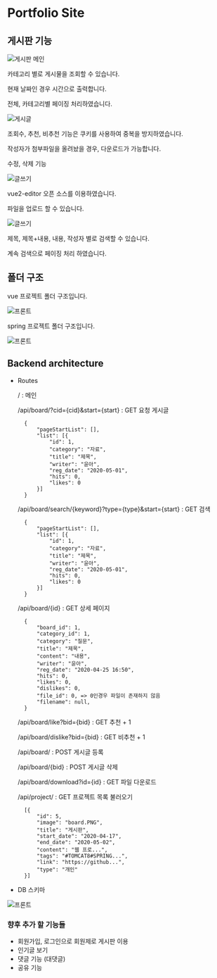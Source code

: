 # Portfolio Site

## 게시판 기능

![게시판 메인](/images/board.png)

카테고리 별로 게시물을 조회할 수 있습니다.

현재 날짜인 경우 시간으로 출력합니다.

전체, 카테고리별 페이징 처리하였습니다.

![게시글](/images/detail.png)

조회수, 추천, 비추천 기능은 쿠키를 사용하여 중복을 방지하였습니다.

작성자가 첨부파일을 올려놨을 경우, 다운로드가 가능합니다.

수정, 삭제 기능

![글쓰기](/images/write.png)

vue2-editor 오픈 소스를 이용하였습니다.

파일을 업로드 할 수 있습니다.

![글쓰기](/images/search.png)

제목, 제목+내용, 내용, 작성자 별로 검색할 수 있습니다.

계속 검색으로 페이징 처리 하였습니다. 

## 폴더 구조

vue 프로젝트 폴더 구조입니다.

![프론트](/images/front.png)

spring 프로젝트 폴더 구조입니다.

![프론트](/images/back.png)

## Backend architecture

- Routes

    / : 메인

    /api/board/?cid={cid}&start={start} : GET 요청 게시글 

        {
            "pageStartList": [],
            "list": [{
                "id": 1,
                "category": "자료",
                "title": "제목",
                "writer": "윤아",
                "reg_date": "2020-05-01",
                "hits": 0,
                "likes": 0
            }]
        }
    
    /api/board/search/{keyword}?type={type}&start={start} : GET 검색

        {
            "pageStartList": [],
            "list": [{
                "id": 1,
                "category": "자료",
                "title": "제목",
                "writer": "윤아",
                "reg_date": "2020-05-01",
                "hits": 0,
                "likes": 0
            }]
        }
    
    /api/board/{id} : GET 상세 페이지

        {
            "board_id": 1,
            "category_id": 1,
            "category": "질문",
            "title": "제목",
            "content": "내용",
            "writer": "윤아",
            "reg_date": "2020-04-25 16:50",
            "hits": 0,
            "likes": 0,
            "dislikes": 0,
            "file_id": 0, => 0인경우 파일이 존재하지 않음
            "filename": null,
        }

    /api/board/like?bid={bid} : GET 추천 + 1
    
    /api/board/dislike?bid={bid} : GET 비추천 + 1

    /api/board/ : POST 게시글 등록

    /api/board/{bid} : POST 게시글 삭제

    /api/board/download?id={id} : GET 파일 다운로드

    /api/project/ : GET 프로젝트 목록 불러오기

        [{
            "id": 5,
            "image": "board.PNG",
            "title": "게시판",
            "start_date": "2020-04-17",
            "end_date": "2020-05-02",
            "content": "웹 프로...",
            "tags": "#TOMCAT8#SPRING...",
            "link": "https://github...",
            "type": "개인"
        }]
        
- DB 스키마

![프론트](/images/erd.png)


### 향후 추가 할 기능들

- 회원가입, 로그인으로 회원제로 게시판 이용
- 인기글 보기 
- 댓글 기능 (대댓글)
- 공유 기능


        